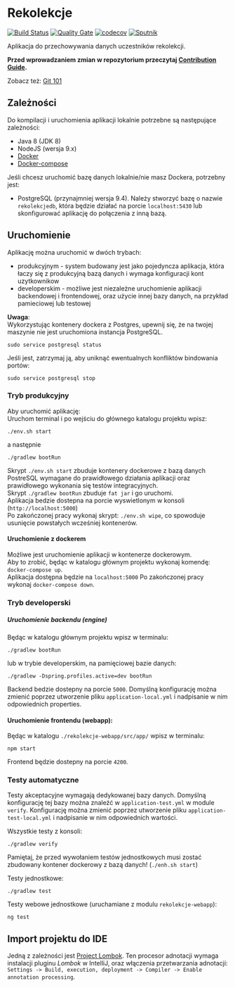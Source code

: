 # Rekolekcje

[![Build Status](https://travis-ci.org/oaza-waw/rekolekcje-api.svg?branch=master)](https://travis-ci.org/oaza-waw/rekolekcje-api)
[![Quality Gate](https://sonarcloud.io/api/project_badges/measure?project=rekolekcje-api%3Arekolekcje-engine&metric=alert_status)](https://sonarcloud.io/dashboard/index/rekolekcje-api:rekolekcje-engine)
[![codecov](https://codecov.io/gh/oaza-waw/rekolekcje-api/branch/develop/graph/badge.svg)](https://codecov.io/gh/oaza-waw/rekolekcje-api)
[![Sputnik](https://sputnik.ci/conf/badge)](https://sputnik.ci/app#/builds/oaza-waw/rekolekcje-api)

Aplikacja do przechowywania danych uczestników rekolekcji.

**Przed wprowadzaniem zmian w repozytorium przeczytaj [Contribution Guide](docs/CONTRIBUTING.md).**

Zobacz też: [Git 101](docs/git-101.md)

## Zależności

Do kompilacji i uruchomienia aplikacji lokalnie potrzebne są następujące zależności:

- Java 8 (JDK 8)
- NodeJS (wersja 9.x)
- [Docker](https://docs.docker.com/install/linux/docker-ce/ubuntu/)
- [Docker-compose](https://docs.docker.com/compose/install/)

Jeśli chcesz uruchomić bazę danych lokalnie/nie masz Dockera, potrzebny jest:
- PostgreSQL (przynajmniej wersja 9.4). Należy stworzyć bazę o nazwie `rekolekcjedb`,
która będzie działać na porcie `localhost:5430` lub skonfigurować aplikację do połączenia z inną bazą.


## Uruchomienie

Aplikację można uruchomić w dwóch trybach:
- produkcyjnym - system budowany jest jako pojedyncza aplikacja, która łaczy się z produkcyjną bazą danych i wymaga konfiguracji kont uzytkownikow
- developerskim - możliwe jest niezależne uruchomienie aplikacji backendowej i frontendowej, oraz użycie innej bazy danych, na przykład pamieciowej lub testowej

**Uwaga**: <br/>
Wykorzystując kontenery dockera z Postgres, upewnij się, że na twojej maszynie
nie jest uruchomiona instancja PostgreSQL.

`sudo service postgresql status`

Jeśli jest, zatrzymaj ją, aby uniknąć ewentualnych konfliktów bindowania portów:

`sudo service postgresql stop`

### Tryb produkcyjny

Aby uruchomić aplikację: <br/>
Uruchom terminal i po wejściu do głównego katalogu projektu wpisz:

```$xslt
./env.sh start
```
a następnie
```$xslt
./gradlew bootRun
```


Skrypt `./env.sh start` zbuduje kontenery dockerowe z bazą danych PostreSQL wymagane do prawidłowego działania aplikacji
oraz prawidłowego wykonania się testów integracyjnych. <br/>
Skrypt `./gradlew bootRun` zbuduje `fat jar` i go uruchomi. <br/>
Aplikacja bedzie dostepna na porcie wyswietlonym w konsoli (`http://localhost:5000`) <br/>
Po zakończonej pracy wykonaj skrypt:
`./env.sh wipe`, co spowoduje usunięcie powstałych wcześniej kontenerów. <br/>

#### Uruchomienie z dockerem
Możliwe jest uruchomienie aplikacji w kontenerze dockerowym. <br/>
Aby to zrobić, będąc w katalogu głównym projektu wykonaj komendę:
`docker-compose up`. <br/>
Aplikacja dostępna będzie na `localhost:5000`
Po zakończonej pracy wykonaj `docker-compose down`.

### Tryb developerski


##### Uruchomienie backendu (engine)
Będąc w katalogu głównym projektu wpisz w terminalu:
```$xslt
./gradlew bootRun
```

lub w trybie developerskim, na pamięciowej bazie danych:
```$xslt
./gradlew -Dspring.profiles.active=dev bootRun
```

Backend bedzie dostepny na porcie `5000`.
Domyślną konfigurację można zmienić poprzez utworzenie pliku `application-local.yml` i nadpisanie w nim odpowiednich properties.

#### Uruchomienie frontendu (webapp):
Będąc w katalogu `./rekolekcje-webapp/src/app/` wpisz w terminalu:
```$xslt
npm start
```

Frontend będzie dostepny na porcie `4200`. <br/>

### Testy automatyczne

Testy akceptacyjne wymagają dedykowanej bazy danych. Domyślną konfigurację tej bazy można znaleźć w `application-test.yml` w module `verify`. 
Konfigurację można zmienić poprzez utworzenie pliku `application-test-local.yml` i nadpisanie w nim odpowiednich wartości.

Wszystkie testy z konsoli:
```$xslt
./gradlew verify
```
Pamiętaj, że przed wywołaniem testów jednostkowych musi zostać zbudowany
kontener dockerowy z bazą danych!  (`./enh.sh start`)

Testy jednostkowe:
```$xslt
./gradlew test
```

Testy webowe jednostkowe (uruchamiane z modulu `rekolekcje-webapp`):
```$xslt
ng test
```

## Import projektu do IDE
Jedną z zależności jest [Project Lombok](https://projectlombok.org/). Ten procesor adnotacji wymaga instalacji pluginu *Lombok* w IntelliJ, oraz włączenia przetwarzania adnotacji:
`Settings -> Build, execution, deployment -> Compiler -> Enable annotation processing`.
